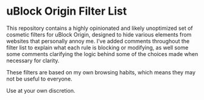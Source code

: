 # uBlock Origin Filter List 

This repository contains a highly opinionated and likely unoptimized set of cosmetic filters for uBlock Origin, designed to hide various elements from websites that personally annoy me. I’ve added comments throughout the filter list to explain what each rule is blocking or modifying, as well some some comments clarifying the logic behind some of the choices made when necessary for clarity.

These filters are based on my own browsing habits, which means they may not be useful to everyone. 

Use at your own discretion.
